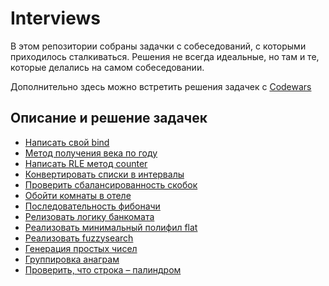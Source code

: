 # Interviews

В этом репозитории собраны задачки с собеседований, с которыми приходилось сталкиваться.
Решения не всегда идеальные, но там и те, которые делались на самом собеседовании.

Дополнительно здесь можно встретить решения задачек с [Codewars](https://www.codewars.com/)

## Описание и решение задачек

- [Написать свой bind](./puzzles/bind/README.md)
- [Метод получения века по году](./puzzles/centuryFromYear/README.md)
- [Написать RLE метод counter](puzzles/counter/README.md)
- [Конвертировать списки в интервалы](./puzzles/listToRange/README.md)
- [Проверить сбалансированность скобок](./puzzles/isCorrectBrackets/README.md)
- [Обойти комнаты в отеле](./puzzles/detourRooms/README.md)
- [Последовательность фибоначи](./puzzles/fibonacci/README.md)
- [Релизовать логику банкомата](./puzzles/atm/README.md)
- [Реализовать минимальный полифил flat](./puzzles/flatten/README.md)
- [Реализовать fuzzysearch](./puzzles/fuzzysearch/README.md)
- [Генерация простых чисел](./puzzles/generatePrime/README.md)
- [Группировка анаграм](./puzzles/groupAnagrams/README.md)
- [Проверить, что строка – палиндром](./puzzles/isPalindrome/README.md)
